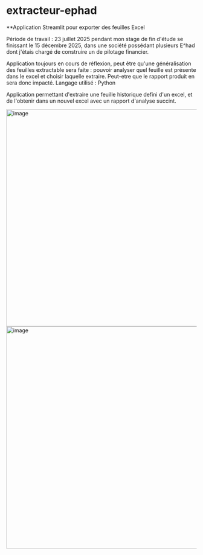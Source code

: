 # extracteur-ephad
**Application Streamlit pour exporter des feuilles Excel 

Période de travail : 23 juillet 2025 pendant mon stage de fin d'étude se finissant le 15 décembre 2025, dans une société possédant plusieurs E^had dont j'étais chargé de construire un de pilotage financier. 

Application toujours en cours de réflexion, peut être qu'une généralisation des feuilles extractable sera faite : pouvoir analyser quel feuille est présente dans le excel et choisir laquelle extraire. Peut-etre que le rapport produit en sera donc impacté.
Langage utilisé : Python


Application permettant d'extraire une feuille historique defini d'un excel, et de l'obtenir dans un nouvel excel avec un rapport d'analyse succint.


<img width="1126" height="575" alt="image" src="https://github.com/user-attachments/assets/411c894a-daa1-48b1-9648-1580708ac000" />



<img width="1118" height="589" alt="image" src="https://github.com/user-attachments/assets/a9e263a8-132b-418a-9a0d-62c548e5fcc0" />
